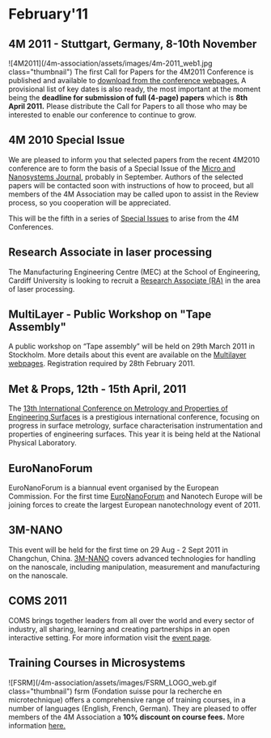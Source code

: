 # February'11

<!--break-->
## 4M 2011 - Stuttgart, Germany, 8-10th November


![4M2011](/4m-association/assets/images/4m-2011_web1.jpg class="thumbnail")
The first Call for Papers for the 4M2011 Conference is published and available to [download from the conference webpages.](/conference/2011/Call_for_Papers) A provisional list of key dates is also ready, the most important at the moment being the **deadline for submission of full (4-page) papers** which is **8th April 2011.** Please distribute the Call for Papers to all those who may be interested to enable our conference to continue to grow.   
     
## 4M 2010 Special Issue

We are pleased to inform you that selected papers from the recent 4M2010 conference are to form the basis of a Special Issue of the [Micro and Nanosystems Journal](http://www.benthamscience.com/mns/Current%20Issue.htm), probably in September.  Authors of the selected papers will be contacted soon with instructions of how to proceed, but all members of the 4M Association may be called upon to assist in the Review process, so you cooperation will be appreciated.

This will be the fifth in a series of [Special Issues](http://www.4m-net.org/Publications) to arise from the 4M Conferences. 
 
## Research Associate in laser processing

The Manufacturing Engineering Centre (MEC) at the School of Engineering, Cardiff University is looking to recruit a [Research Associate (RA)](/node/504) in the area of laser processing.   
  
## MultiLayer - Public Workshop on "Tape Assembly"

A public workshop on “Tape assembly” will be held on 29th March 2011 in Stockholm. More details about this event are available on the [Multilayer webpages](http://multilayer.4m-association.org/node/54). Registration required by 28th February 2011.  
   
## Met & Props, 12th - 15th April, 2011

The [13th International Conference on Metrology and Properties of Engineering Surfaces](/event/13th-International-Conference-Metrology-and-Properties-Engineering-Surfaces) is a prestigious international conference, focusing on progress in surface metrology, surface characterisation instrumentation and properties of engineering surfaces. This year it is being held at the National Physical Laboratory.
    
## EuroNanoForum

EuroNanoForum is a biannual event organised by the European Commission. For the first time [EuroNanoForum](/event/EuroNanoForum) and Nanotech Europe will be joining forces to create the largest European nanotechnology event of 2011.  
   
## 3M-NANO

This event will be held for the first time on 29 Aug - 2 Sept 2011 in Changchun, China.
[3M-NANO](/event/3M-NANO) covers advanced technologies for handling on the nanoscale, including manipulation, measurement and manufacturing on the nanoscale.  
  
## COMS 2011

COMS brings together leaders from all over the world and every sector of industry, all sharing, learning and creating partnerships in an open interactive setting. For more information visit the [event page](/event/COMS-2011).

## Training Courses in Microsystems

![FSRM](/4m-association/assets/images/FSRM_LOGO_web.gif class="thumbnail")
fsrm (Fondation suisse pour la recherche en microtechnique) offers a comprehensive range of training courses, in a number of languages (English, French, German). They are pleased to offer members of the 4M Association a <b>10% discount on course fees.</b> More information [here.](/content/fsrm-training-courses)